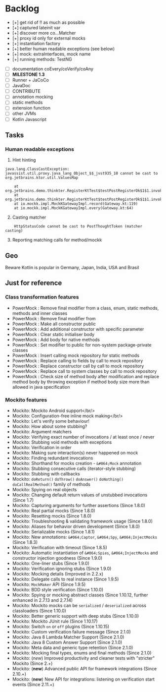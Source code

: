 # Backlog
- [+] get rid of !! as much as possible
- [+] captured lateinit var
- [+] discover more co...Matcher
- [+] proxy id only for external mocks
- [+] instantiation factory
- [+] better human readable exceptions (see below)
- [+] mock: extraInterfaces, mock name
- [+] running methods: TestNG
- [ ] documentation coEvery/coVerify/coAny
- [ ] **MILESTONE 1.3**
- [ ] Runner + JaCoCo
- [ ] JavaDoc
- [ ] CONTRIBUTE
- [ ] annotation mocking
- [ ] static methods
- [ ] extension function
- [ ] other JVMs
- [ ] Kotlin Javascript

## Tasks

### Human readable exceptions

1. Hint hinting
```
java.lang.ClassCastException: javassist.util.proxy.java_lang_Object_$$_jvst935_10 cannot be cast to org.jetbrains.ktor.util.ValuesMap

	at org.jetbrains.demo.thinkter.RegisterKtTest$testPostRegisterOk$1$1.invoke(RegisterKtTest.kt:51)
	at org.jetbrains.demo.thinkter.RegisterKtTest$testPostRegisterOk$1$1.invoke(RegisterKtTest.kt:20)
	at io.mockk.impl.MockKGatewayImpl.record(Gateway.kt:119)
	at io.mockk.impl.MockKGatewayImpl.every(Gateway.kt:64)
```
2. Casting matcher
```
    HttpStatusCode cannot be cast to PostThoughtToken (matcher casting)
```
3. Reporting matching calls for method/mockk

## Geo

Beware Kotlin is popular in Germany, Japan, India, USA and Brasil

## Just for reference

### Class transformation features
- PowerMock : Remove final modifier from a class, enum, static methods, methods and inner classes
- PowerMock : Remove final modifier from
- PowerMock : Make all constructor public
- PowerMock : Add additional constructor with specific parameter
- PowerMock : Clear static initialiser body
- PowerMock : Add body for native methods
- PowerMock : Set modifier to public for non-system package-private classes
- PowerMock : Insert calling mock repository for static methods
- PowerMock : Replace calling to fields by call to mock repository
- PowerMock : Replace constructor call by call to mock repository
- PowerMock : Replace call to system classes by call to mock repository
- PowerMock : Check size of method body after modification and replace method body by throwing exception if method body size more than allowed in java specification

### Mockito features
- Mockito: Mockito Android support</a></br/>
- Mockito: Configuration-free inline mock making</a></br/>
- Mockito: Let's verify some behaviour!
- Mockito: How about some stubbing?
- Mockito: Argument matchers
- Mockito: Verifying exact number of invocations / at least once / never
- Mockito: Stubbing void methods with exceptions
- Mockito: Verification in order
- Mockito: Making sure interaction(s) never happened on mock
- Mockito: Finding redundant invocations
- Mockito: Shorthand for mocks creation - `&#064;Mock` annotation
- Mockito: Stubbing consecutive calls (iterator-style stubbing)
- Mockito: Stubbing with callbacks
- Mockito: `doReturn()` `doThrow()` `doAnswer()` `doNothing()` `doCallRealMethod()` family of methods
- Mockito: Spying on real objects
- Mockito: Changing default return values of unstubbed invocations (Since 1.7)
- Mockito: Capturing arguments for further assertions (Since 1.8.0)
- Mockito: Real partial mocks (Since 1.8.0)
- Mockito: Resetting mocks (Since 1.8.0)
- Mockito: Troubleshooting & validating framework usage (Since 1.8.0)
- Mockito: Aliases for behavior driven development (Since 1.8.0)
- Mockito: Serializable mocks (Since 1.8.1)
- Mockito: New annotations: `&#064;Captor`, `&#064;Spy`, `&#064;InjectMocks` (Since 1.8.3)
- Mockito: Verification with timeout (Since 1.8.5)
- Mockito: Automatic instantiation of `&#064;Spies`, `&#064;InjectMocks` and constructor injection goodness (Since 1.9.0)
- Mockito: One-liner stubs (Since 1.9.0)
- Mockito: Verification ignoring stubs (Since 1.9.0)
- Mockito: Mocking details (Improved in 2.2.x)
- Mockito: Delegate calls to real instance (Since 1.9.5)
- Mockito: `MockMaker` API (Since 1.9.5)
- Mockito: BDD style verification (Since 1.10.0)
- Mockito: Spying or mocking abstract classes (Since 1.10.12, further enhanced in 2.7.13 and 2.7.14)
- Mockito: Mockito mocks can be `serialized` / `deserialized` across classloaders (Since 1.10.0)</a></h3><br/>
- Mockito: Better generic support with deep stubs (Since 1.10.0)</a></h3><br/>
- Mockito: Mockito JUnit rule (Since 1.10.17)
- Mockito: Switch `on` or `off` plugins (Since 1.10.15)
- Mockito: Custom verification failure message (Since 2.1.0)
- Mockito: Java 8 Lambda Matcher Support (Since 2.1.0)
- Mockito: Java 8 Custom Answer Support (Since 2.1.0)
- Mockito: Meta data and generic type retention (Since 2.1.0)
- Mockito: Mocking final types, enums and final methods (Since 2.1.0)
- Mockito: (*new*) Improved productivity and cleaner tests with "stricter" Mockito (Since 2.+)
- Mockito: (**new**) Advanced public API for framework integrations (Since 2.10.+)
- Mockito: (**new**) New API for integrations: listening on verification start events (Since 2.11.+)
